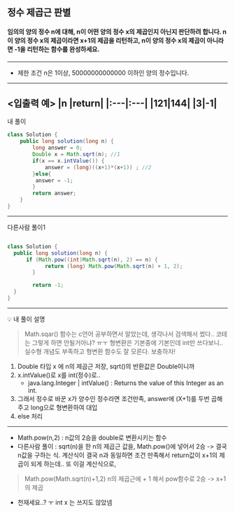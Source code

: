 ## 정수 제곱근 판별 
#### 임의의 양의 정수 n에 대해, n이 어떤 양의 정수 x의 제곱인지 아닌지 판단하려 합니다. n이 양의 정수 x의 제곱이라면 x+1의 제곱을 리턴하고, n이 양의 정수 x의 제곱이 아니라면 -1을 리턴하는 함수를 완성하세요.

--- 

* 제한 조건 
n은 1이상, 50000000000000 이하인 양의 정수입니다.

---

<입출력 예>
|n	|return|
|:---|:---|
|121|144|
|3|-1|
---
내 풀이

```java
class Solution {
    public long solution(long n) {
        long answer = 0;
        Double x = Math.sqrt(n); //1
        if(x == x.intValue()) { 
            answer = (long)((x+1)*(x+1)) ; //2
        }else{
         answer = -1;
        }
        return answer;
    }
}
```
---

다른사람 풀이1
```java

class Solution {
  public long solution(long n) {
      if (Math.pow((int)Math.sqrt(n), 2) == n) {
            return (long) Math.pow(Math.sqrt(n) + 1, 2);
        }

        return -1;
  }
}

```

---

💡 내 풀이 설명

>  Math.sqar() 함수는 c언어 공부하면서 알았는데, 생각나서 검색해서 썼다.. 코테는 그렇게 하면 안될거아냐? ㅠㅜ 형변환은 기본중에 기본인데 int만 쓰다보니.. 실수형 개념도 부족하고 형변환 함수도 잘 모른다. 보충하자!
1. Double 타입 x 에 n의 제곱근 저장, sqrt()의 반환값은 Double이니까
2. x.intValue()로 x를 int(정수)로..
    - java.lang.Integer  |	intValue() :  Returns the value of this Integer as an int.
3. 그래서 정수로 바꾼 x가 양수인 정수라면 조건만족, answer에 (X+1)를 두번 곱해주고 long으로 형변환하여 대입
4. else 처리

--- 

- Math.pow(n,2) : n값의 2승을 double로 변환시키는 함수
- 다른사람 풀이 : sqrt(n)을 한 n의 제곱근 값을, Math.pow()에 넣어서 2승 -> 결국 n값을 구하는 식. 계산식이 결국 n과 동일하면 조건 만족해서 return값이 x+1의 제곱이 되게 하는데.. 또 이걸 계산식으로, 
> Math.pow(Math.sqrt(n)+1,2) 
n의 제곱근에 + 1 해서 pow함수로 2승 -> x+1의 제곱

- 천재세요..? ㅜ int x 는 쓰지도 않았넴